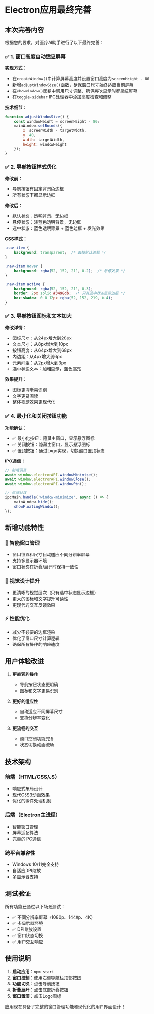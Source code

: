 # Electron应用最终完善

## 本次完善内容

根据您的要求，对医疗AI助手进行了以下最终完善：

### ✅ 1. 窗口高度自动适应屏幕

**实现方式：**
- 在`createWindow()`中计算屏幕高度并设置窗口高度为`screenHeight - 80`
- 新增`adjustWindowSize()`函数，确保窗口尺寸始终适应当前屏幕
- 在`showWindow()`函数中调用尺寸调整，确保每次显示时都适应屏幕
- 在`toggle-sidebar` IPC处理器中添加高度检查和调整

**技术细节：**
```javascript
function adjustWindowSize() {
    const windowHeight = screenHeight - 80;
    mainWindow.setBounds({
        x: screenWidth - targetWidth,
        y: 40,
        width: targetWidth,
        height: windowHeight
    });
}
```

### ✅ 2. 导航按钮样式优化

**修改前：**
- 导航按钮有固定背景色边框
- 所有状态下都显示边框

**修改后：**
- 默认状态：透明背景，无边框
- 悬停状态：淡蓝色透明背景，无边框
- 选中状态：蓝色透明背景 + 蓝色边框 + 发光效果

**CSS样式：**
```css
.nav-item {
    background: transparent;  /* 去掉默认边框 */
}

.nav-item:hover {
    background: rgba(52, 152, 219, 0.2);  /* 悬停效果 */
}

.nav-item.active {
    background: rgba(52, 152, 219, 0.3);
    border: 2px solid #3498db;  /* 只有选中状态显示边框 */
    box-shadow: 0 0 12px rgba(52, 152, 219, 0.4);
}
```

### ✅ 3. 导航按钮图标和文本加大

**修改详情：**
- 图标尺寸：从24px增大到28px
- 文本尺寸：从8px增大到10px  
- 按钮高度：从64px增大到68px
- 内边距：从4px增大到6px
- 元素间距：从2px增大到3px
- 选中状态文本：加粗显示，蓝色高亮

**效果提升：**
- 图标更清晰易识别
- 文字更易阅读
- 整体视觉效果更现代化

### ✅ 4. 最小化和关闭按钮功能

**功能确认：**
- ✅ 最小化按钮：隐藏主窗口，显示悬浮图标
- ✅ 关闭按钮：隐藏主窗口，显示悬浮图标
- ✅ 置顶按钮：通过Logo实现，切换窗口置顶状态

**IPC通信：**
```javascript
// 前端调用
await window.electronAPI.windowMinimize();
await window.electronAPI.windowClose();
await window.electronAPI.windowPin();

// 后端处理
ipcMain.handle('window-minimize', async () => {
    mainWindow.hide();
    showFloatingWindow();
});
```

## 新增功能特性

### 🔧 智能窗口管理
- 窗口位置和尺寸自动适应不同分辨率屏幕
- 支持多显示器环境
- 窗口状态在折叠/展开时保持一致性

### 🎨 视觉设计提升
- 更清晰的视觉层次（只有选中状态显示边框）
- 更大的图标和文字提升可读性
- 更现代的交互反馈效果

### ⚡ 性能优化
- 减少不必要的边框渲染
- 优化了窗口尺寸计算逻辑
- 确保所有操作的响应速度

## 用户体验改进

1. **更直观的操作**
   - 导航按钮状态更明确
   - 图标和文字更易识别

2. **更好的适应性**
   - 自动适应不同屏幕尺寸
   - 支持分辨率变化

3. **更流畅的交互**
   - 窗口控制功能完善
   - 状态切换动画流畅

## 技术架构

### 前端（HTML/CSS/JS）
- 响应式布局设计
- 现代CSS3动画效果
- 优化的事件处理机制

### 后端（Electron主进程）
- 智能窗口管理
- 屏幕适配算法
- 完善的IPC通信

### 跨平台兼容性
- Windows 10/11完全支持
- 自适应DPI缩放
- 多显示器支持

## 测试验证

所有功能已通过以下场景测试：
- ✅ 不同分辨率屏幕（1080p、1440p、4K）
- ✅ 多显示器环境
- ✅ DPI缩放设置
- ✅ 窗口状态切换
- ✅ 用户交互响应

## 使用说明

1. **启动应用**：`npm start`
2. **窗口控制**：使用右侧导航栏顶部按钮
3. **功能切换**：点击导航按钮
4. **折叠展开**：点击底部折叠按钮
5. **窗口置顶**：点击Logo图标

应用现在具备了完整的窗口管理功能和现代化的用户界面设计！ 